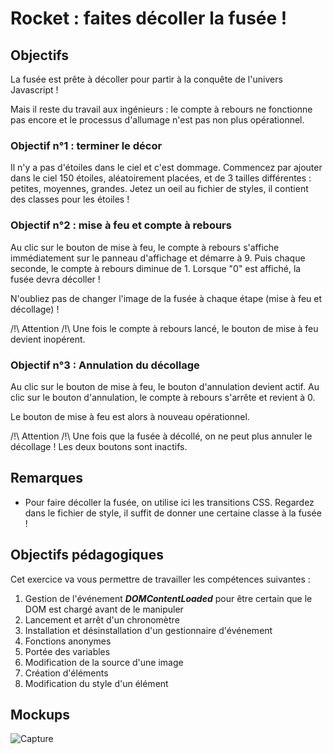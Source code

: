 # Rocket : faites décoller la fusée !

## Objectifs

La fusée est prête à décoller pour partir à la conquête de l'univers Javascript !

Mais il reste du travail aux ingénieurs : le compte à rebours ne fonctionne pas encore et le processus d'allumage n'est 
pas non plus opérationnel.

### Objectif n°1 : terminer le décor
Il n'y a pas d'étoiles dans le ciel et c'est dommage. Commencez par ajouter dans le ciel 150 étoiles, aléatoirement placées,
et de 3 tailles différentes : petites, moyennes, grandes. Jetez un oeil au fichier de styles, il contient des classes pour les étoiles !

### Objectif n°2 : mise à feu et compte à rebours
Au clic sur le bouton de mise à feu, le compte à rebours s'affiche immédiatement sur le panneau d'affichage 
et démarre à 9. Puis chaque seconde, le compte à rebours diminue de 1. Lorsque "0" est affiché, la fusée devra décoller !

N'oubliez pas de changer l'image de la fusée à chaque étape (mise à feu et décollage) !

/!\ Attention /!\ Une fois le compte à rebours lancé, le bouton de mise à feu devient inopérent. 

### Objectif n°3 : Annulation du décollage
Au clic sur le bouton de mise à feu, le bouton d'annulation devient actif. Au clic sur le bouton d'annulation, le compte à rebours s'arrête et revient à 0.

Le bouton de mise à feu est alors à nouveau opérationnel. 

/!\ Attention /!\ Une fois que la fusée à décollé, on ne peut plus annuler le décollage ! Les deux boutons sont inactifs. 

## Remarques

- Pour faire décoller la fusée, on utilise ici les transitions CSS. Regardez dans le fichier de style, il suffit de donner une certaine classe à la fusée !

## Objectifs pédagogiques

Cet exercice va vous permettre de travailler les compétences suivantes :

1. Gestion de l'événement ***DOMContentLoaded*** pour être certain que le DOM est chargé avant de le manipuler
2. Lancement et arrêt d'un chronomètre
3. Installation et désinstallation d'un gestionnaire d'événement
4. Fonctions anonymes 
5. Portée des variables
6. Modification de la source d'une image
7. Création d'éléments
8. Modification du style d'un élément

## Mockups

![Capture](.resources/img/capture-1.png)